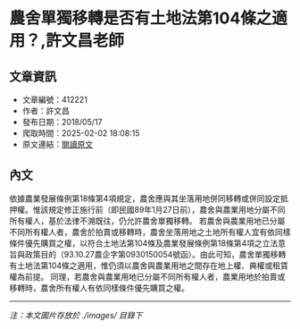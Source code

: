 # 農舍單獨移轉是否有土地法第104條之適用？,許文昌老師

## 文章資訊
- 文章編號：412221
- 作者：許文昌
- 發布日期：2018/05/17
- 爬取時間：2025-02-02 18:08:15
- 原文連結：[閱讀原文](https://real-estate.get.com.tw/Columns/detail.aspx?no=412221)

## 內文
依據農業發展條例第18條第4項規定，農舍應與其坐落用地併同移轉或併同設定抵押權。惟該規定修正施行前（即民國89年1月27日前），農舍與農業用地分屬不同所有權人，基於法律不溯既往，仍允許農舍單獨移轉。
若農舍與農業用地已分屬不同所有權人者，農舍於拍賣或移轉時，農舍坐落用地之土地所有權人宜有依同樣條件優先購買之權，以符合土地法第104條及農業發展條例第18條第4項之立法意旨與政策目的（93.10.27農企字第0930150054號函）。由此可知，農舍單獨移轉有土地法第104條之適用，惟仍須以農舍與農業用地之間存在地上權、典權或租賃權為前提。
同理，若農舍與農業用地已分屬不同所有權人者，農業用地於拍賣或移轉時，農舍所有權人有依同樣條件優先購買之權。

---
*注：本文圖片存放於 ./images/ 目錄下*
